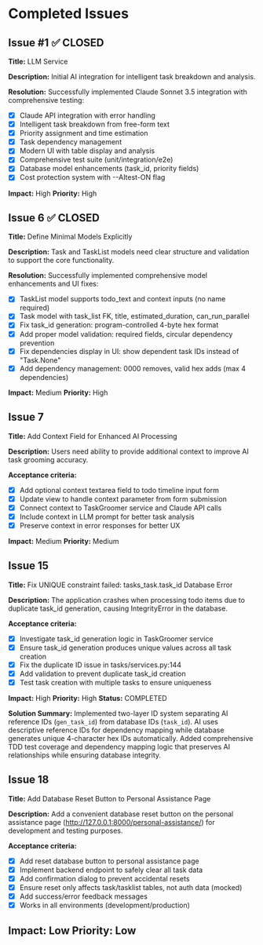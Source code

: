 # Completed Issues

## Issue #1 ✅ CLOSED
**Title:** LLM Service

**Description:** Initial AI integration for intelligent task breakdown and analysis.

**Resolution:** Successfully implemented Claude Sonnet 3.5 integration with comprehensive testing:
- [x] Claude API integration with error handling
- [x] Intelligent task breakdown from free-form text
- [x] Priority assignment and time estimation
- [x] Task dependency management
- [x] Modern UI with table display and analysis
- [x] Comprehensive test suite (unit/integration/e2e)
- [x] Database model enhancements (task_id, priority fields)
- [x] Cost protection system with --AItest-ON flag

**Impact:** High
**Priority:** High

## Issue 6 ✅ CLOSED
**Title:** Define Minimal Models Explicitly

**Description:** Task and TaskList models need clear structure and validation to support the core functionality.

**Resolution:** Successfully implemented comprehensive model enhancements and UI fixes:
- [x] TaskList model supports todo_text and context inputs (no name required)
- [x] Task model with task_list FK, title, estimated_duration, can_run_parallel
- [x] Fix task_id generation: program-controlled 4-byte hex format
- [x] Add proper model validation: required fields, circular dependency prevention
- [x] Fix dependencies display in UI: show dependent task IDs instead of "Task.None"
- [x] Add dependency management: 0000 removes, valid hex adds (max 4 dependencies)

**Impact:** Medium
**Priority:** High

## Issue 7
**Title:** Add Context Field for Enhanced AI Processing

**Description:** Users need ability to provide additional context to improve AI task grooming accuracy.

**Acceptance criteria:**
- [x] Add optional context textarea field to todo timeline input form
- [x] Update view to handle context parameter from form submission
- [x] Connect context to TaskGroomer service and Claude API calls
- [x] Include context in LLM prompt for better task analysis
- [x] Preserve context in error responses for better UX

**Impact:** Medium
**Priority:** Medium

## Issue 15
**Title:** Fix UNIQUE constraint failed: tasks_task.task_id Database Error

**Description:** The application crashes when processing todo items due to duplicate task_id generation, causing IntegrityError in the database.

**Acceptance criteria:**
- [x] Investigate task_id generation logic in TaskGroomer service
- [x] Ensure task_id generation produces unique values across all task creation
- [x] Fix the duplicate ID issue in tasks/services.py:144
- [x] Add validation to prevent duplicate task_id creation
- [x] Test task creation with multiple tasks to ensure uniqueness

**Impact:** High
**Priority:** High
**Status:** COMPLETED

**Solution Summary:**
Implemented two-layer ID system separating AI reference IDs (`gen_task_id`) from database IDs (`task_id`). AI uses descriptive reference IDs for dependency mapping while database generates unique 4-character hex IDs automatically. Added comprehensive TDD test coverage and dependency mapping logic that preserves AI relationships while ensuring database integrity.

## Issue 18
**Title:** Add Database Reset Button to Personal Assistance Page

**Description:** Add a convenient database reset button on the personal assistance page (http://127.0.0.1:8000/personal-assistance/) for development and testing purposes.

**Acceptance criteria:**
- [x] Add reset database button to personal assistance page
- [x] Implement backend endpoint to safely clear all task data
- [x] Add confirmation dialog to prevent accidental resets
- [x] Ensure reset only affects task/tasklist tables, not auth data (mocked)
- [x] Add success/error feedback messages
- [x] Works in all environments (development/production)

**Impact:** Low
**Priority:** Low
---
